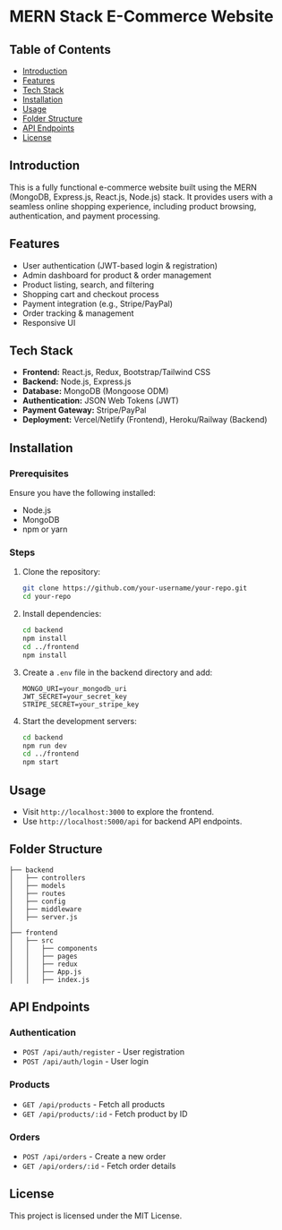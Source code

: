 # MERN Stack E-Commerce Website

## Table of Contents
- [Introduction](#introduction)
- [Features](#features)
- [Tech Stack](#tech-stack)
- [Installation](#installation)
- [Usage](#usage)
- [Folder Structure](#folder-structure)
- [API Endpoints](#api-endpoints)
- [License](#license)

## Introduction
This is a fully functional e-commerce website built using the MERN (MongoDB, Express.js, React.js, Node.js) stack. It provides users with a seamless online shopping experience, including product browsing, authentication, and payment processing.

## Features
- User authentication (JWT-based login & registration)
- Admin dashboard for product & order management
- Product listing, search, and filtering
- Shopping cart and checkout process
- Payment integration (e.g., Stripe/PayPal)
- Order tracking & management
- Responsive UI

## Tech Stack
- **Frontend:** React.js, Redux, Bootstrap/Tailwind CSS
- **Backend:** Node.js, Express.js
- **Database:** MongoDB (Mongoose ODM)
- **Authentication:** JSON Web Tokens (JWT)
- **Payment Gateway:** Stripe/PayPal
- **Deployment:** Vercel/Netlify (Frontend), Heroku/Railway (Backend)

## Installation
### Prerequisites
Ensure you have the following installed:
- Node.js
- MongoDB
- npm or yarn

### Steps
1. Clone the repository:
   ```sh
   git clone https://github.com/your-username/your-repo.git
   cd your-repo
   ```

2. Install dependencies:
   ```sh
   cd backend
   npm install
   cd ../frontend
   npm install
   ```

3. Create a `.env` file in the backend directory and add:
   ```env
   MONGO_URI=your_mongodb_uri
   JWT_SECRET=your_secret_key
   STRIPE_SECRET=your_stripe_key
   ```

4. Start the development servers:
   ```sh
   cd backend
   npm run dev
   cd ../frontend
   npm start
   ```

## Usage
- Visit `http://localhost:3000` to explore the frontend.
- Use `http://localhost:5000/api` for backend API endpoints.

## Folder Structure
```
├── backend
│   ├── controllers
│   ├── models
│   ├── routes
│   ├── config
│   ├── middleware
│   ├── server.js
│
├── frontend
│   ├── src
│   │   ├── components
│   │   ├── pages
│   │   ├── redux
│   │   ├── App.js
│   │   ├── index.js
```

## API Endpoints
### Authentication
- `POST /api/auth/register` - User registration
- `POST /api/auth/login` - User login

### Products
- `GET /api/products` - Fetch all products
- `GET /api/products/:id` - Fetch product by ID

### Orders
- `POST /api/orders` - Create a new order
- `GET /api/orders/:id` - Fetch order details

## License
This project is licensed under the MIT License.

